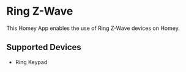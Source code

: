 # Ring Z-Wave

This Homey App enables the use of Ring Z-Wave devices on Homey.

## Supported Devices

* Ring Keypad
